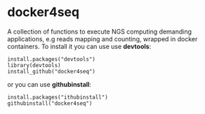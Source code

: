 # docker4seq
A collection of functions to execute NGS computing demanding applications, e.g reads mapping and counting, wrapped in docker containers.
To install it you can use use **devtools**:
```
install.packages("devtools")
library(devtools)
install_github("docker4seq")
```
or you can use **githubinstall**:
```
install.packages("ithubinstall")
githubinstall("docker4seq")
```


